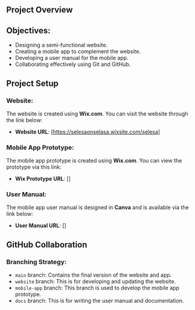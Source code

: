## Project Overview



## Objectives:
- Designing a semi-functional website.
- Creating a mobile app  to complement the website.
- Developing a user manual for the mobile app.
- Collaborating effectively using Git and GitHub.

 ## Project Setup
 
### Website:
The website is created using **Wix.com**. You can visit the website through the link below:
- **Website URL**: [https://selesaonselasa.wixsite.com/selesa]

### Mobile App Prototype:
The mobile app prototype is created using **Wix.com**. You can view the prototype via this link:
- **Wix Prototype URL**: []

### User Manual:
The mobile app user manual is designed in **Canva** and is available via the link below:
- **User Manual URL**: []

## GitHub Collaboration
### Branching Strategy:
- `main` branch: Contains the final version of the website and app.
- `website` branch: This is for developing and updating the website.
- `mobile-app` branch: This branch is used to develop the mobile app prototype.
- `docs` branch: This is for writing the user manual and documentation.

